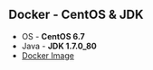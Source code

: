 ## Docker - CentOS & JDK

* OS - __CentOS 6.7__
* Java - __JDK 1.7.0_80__
* [Docker Image](https://hub.docker.com/r/ypandit/centos6-java7/)
